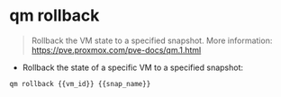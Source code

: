 # qm rollback

> Rollback the VM state to a specified snapshot.
> More information: <https://pve.proxmox.com/pve-docs/qm.1.html>

- Rollback the state of a specific VM to a specified snapshot:

`qm rollback {{vm_id}} {{snap_name}}`

